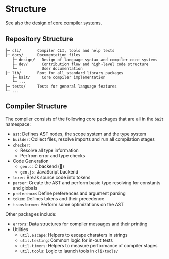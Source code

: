 # Structure
See also the [design of core compiler systems](../design/compiler.md).


## Repository Structure
```
├─ cli/       Compiler CLI, tools and help texts
├─ docs/      Documentation files
   ├─ design/   Design of language syntax and compiler core systems
   ├─ dev/      Contribution flow and high-level code structure
   └─ .         User documentation
├─ lib/       Root for all standard library packages
   ├─ bait/     Core compiler implementation
   └─ ...
├─ tests/     Tests for general language features
└─ ...
```


## Compiler Structure
The compiler consists of the following core packages that are all in the `bait` namespace:

- `ast`: Defines AST nodes, the scope system and the type system
- `builder`: Collect files, resolve imports and run all compilation stages
- `checker`:
  - Resolve all type information
  - Perfrom error and type checks
- Code Generation
  - `gen.c`: C backend (🚧)
  - `gen.js`: JavaScript backend
- `lexer`: Break source code into tokens
- `parser`: Create the AST and perform basic type resolving for constants and globals
- `preference`: Define preferences and argument parsing
- `token`: Defines tokens and their precedence
- `transformer`: Perform some optimizations on the AST

Other packages include:

- `errors`: Data structures for compiler messages and their printing
- Utilities
  - `util.escape`: Helpers to escape charaters in strings
  - `util.testing`: Common logic for in-out tests
  - `util.timers`: Helpers to measure performance of compiler stages
  - `util.tools`: Logic to launch tools in `cli/tools/`
